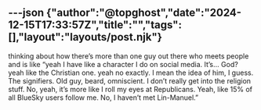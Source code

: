 ---json
{"author":"@topghost","date":"2024-12-15T17:33:57Z","title":"","tags":[],"layout":"layouts/post.njk"}
---
thinking about how there&#x2019;s more than one guy out there who meets people and is like &#x201C;yeah I have like a character I do on social media. It&#x2019;s&#x2026; God? yeah like the Christian one. yeah no exactly. I mean the idea of him, I guess. The signifiers. Old guy, beard, omniscient. I don&#x2019;t really get into the religion stuff. No, yeah, it&#x2019;s more like I roll my eyes at Republicans. Yeah, like 15% of all BlueSky users follow me. No, I haven&#x2019;t met Lin-Manuel.&#x201D;
